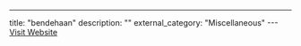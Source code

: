 ---
title: "bendehaan"
description: ""
external_category: "Miscellaneous"
---[Visit Website](https://github.com/bendehaan)

